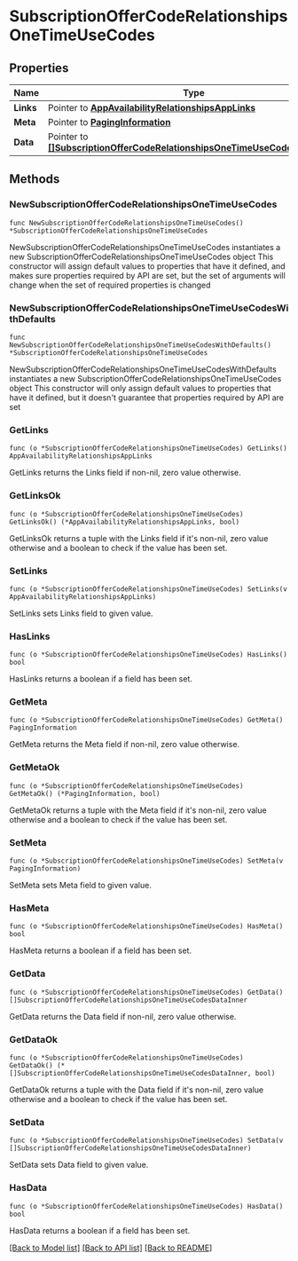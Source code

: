 # SubscriptionOfferCodeRelationshipsOneTimeUseCodes

## Properties

Name | Type | Description | Notes
------------ | ------------- | ------------- | -------------
**Links** | Pointer to [**AppAvailabilityRelationshipsAppLinks**](AppAvailabilityRelationshipsAppLinks.md) |  | [optional] 
**Meta** | Pointer to [**PagingInformation**](PagingInformation.md) |  | [optional] 
**Data** | Pointer to [**[]SubscriptionOfferCodeRelationshipsOneTimeUseCodesDataInner**](SubscriptionOfferCodeRelationshipsOneTimeUseCodesDataInner.md) |  | [optional] 

## Methods

### NewSubscriptionOfferCodeRelationshipsOneTimeUseCodes

`func NewSubscriptionOfferCodeRelationshipsOneTimeUseCodes() *SubscriptionOfferCodeRelationshipsOneTimeUseCodes`

NewSubscriptionOfferCodeRelationshipsOneTimeUseCodes instantiates a new SubscriptionOfferCodeRelationshipsOneTimeUseCodes object
This constructor will assign default values to properties that have it defined,
and makes sure properties required by API are set, but the set of arguments
will change when the set of required properties is changed

### NewSubscriptionOfferCodeRelationshipsOneTimeUseCodesWithDefaults

`func NewSubscriptionOfferCodeRelationshipsOneTimeUseCodesWithDefaults() *SubscriptionOfferCodeRelationshipsOneTimeUseCodes`

NewSubscriptionOfferCodeRelationshipsOneTimeUseCodesWithDefaults instantiates a new SubscriptionOfferCodeRelationshipsOneTimeUseCodes object
This constructor will only assign default values to properties that have it defined,
but it doesn't guarantee that properties required by API are set

### GetLinks

`func (o *SubscriptionOfferCodeRelationshipsOneTimeUseCodes) GetLinks() AppAvailabilityRelationshipsAppLinks`

GetLinks returns the Links field if non-nil, zero value otherwise.

### GetLinksOk

`func (o *SubscriptionOfferCodeRelationshipsOneTimeUseCodes) GetLinksOk() (*AppAvailabilityRelationshipsAppLinks, bool)`

GetLinksOk returns a tuple with the Links field if it's non-nil, zero value otherwise
and a boolean to check if the value has been set.

### SetLinks

`func (o *SubscriptionOfferCodeRelationshipsOneTimeUseCodes) SetLinks(v AppAvailabilityRelationshipsAppLinks)`

SetLinks sets Links field to given value.

### HasLinks

`func (o *SubscriptionOfferCodeRelationshipsOneTimeUseCodes) HasLinks() bool`

HasLinks returns a boolean if a field has been set.

### GetMeta

`func (o *SubscriptionOfferCodeRelationshipsOneTimeUseCodes) GetMeta() PagingInformation`

GetMeta returns the Meta field if non-nil, zero value otherwise.

### GetMetaOk

`func (o *SubscriptionOfferCodeRelationshipsOneTimeUseCodes) GetMetaOk() (*PagingInformation, bool)`

GetMetaOk returns a tuple with the Meta field if it's non-nil, zero value otherwise
and a boolean to check if the value has been set.

### SetMeta

`func (o *SubscriptionOfferCodeRelationshipsOneTimeUseCodes) SetMeta(v PagingInformation)`

SetMeta sets Meta field to given value.

### HasMeta

`func (o *SubscriptionOfferCodeRelationshipsOneTimeUseCodes) HasMeta() bool`

HasMeta returns a boolean if a field has been set.

### GetData

`func (o *SubscriptionOfferCodeRelationshipsOneTimeUseCodes) GetData() []SubscriptionOfferCodeRelationshipsOneTimeUseCodesDataInner`

GetData returns the Data field if non-nil, zero value otherwise.

### GetDataOk

`func (o *SubscriptionOfferCodeRelationshipsOneTimeUseCodes) GetDataOk() (*[]SubscriptionOfferCodeRelationshipsOneTimeUseCodesDataInner, bool)`

GetDataOk returns a tuple with the Data field if it's non-nil, zero value otherwise
and a boolean to check if the value has been set.

### SetData

`func (o *SubscriptionOfferCodeRelationshipsOneTimeUseCodes) SetData(v []SubscriptionOfferCodeRelationshipsOneTimeUseCodesDataInner)`

SetData sets Data field to given value.

### HasData

`func (o *SubscriptionOfferCodeRelationshipsOneTimeUseCodes) HasData() bool`

HasData returns a boolean if a field has been set.


[[Back to Model list]](../README.md#documentation-for-models) [[Back to API list]](../README.md#documentation-for-api-endpoints) [[Back to README]](../README.md)


